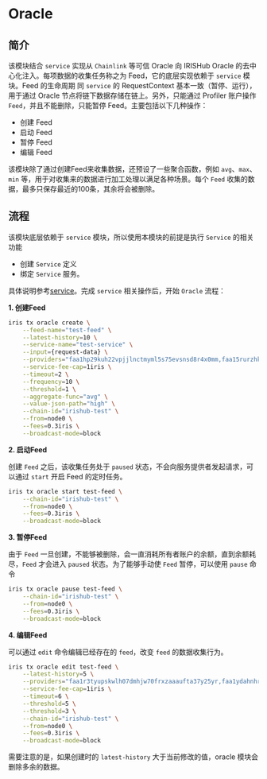# Oracle

## 简介

该模块结合 `service` 实现从 `Chainlink` 等可信 Oracle 向 IRISHub Oracle 的去中心化注入。每项数据的收集任务称之为 Feed，它的底层实现依赖于 `service` 模块。Feed 的生命周期
同 `service` 的 RequestContext 基本一致（暂停、运行），用于通过 Oracle 节点将链下数据存储在链上。另外，只能通过 Profiler 账户操作 `Feed`，并且不能删除，只能暂停 Feed。主要包括以下几种操作：

- 创建 Feed
- 启动 Feed
- 暂停 Feed
- 编辑 Feed

该模块除了通过创建Feed来收集数据，还预设了一些聚合函数，例如 `avg`、`max`、`min` 等，用于对收集来的数据进行加工处理以满足各种场景。每个 `Feed` 收集的数据，最多只保存最近的100条，其余将会被删除。

## 流程

该模块底层依赖于 `service` 模块，所以使用本模块的前提是执行 `Service` 的相关功能

- 创建 `Service` 定义
- 绑定 `Service` 服务。

具体说明参考[service](./service.md)。完成 `service` 相关操作后，开始 `Oracle` 流程：

**1. 创建Feed**

```bash
iris tx oracle create \
    --feed-name="test-feed" \
    --latest-history=10 \
    --service-name="test-service" \
    --input={request-data} \
    --providers="faa1hp29kuh22vpjjlnctmyml5s75evsnsd8r4x0mm,faa15rurzhkemsgfm42dnwhafjdv5s8e2pce0ku8ya" \
    --service-fee-cap=1iris \
    --timeout=2 \
    --frequency=10 \
    --threshold=1 \
    --aggregate-func="avg" \
    --value-json-path="high" \
    --chain-id="irishub-test" \
    --from=node0 \
    --fees=0.3iris \
    --broadcast-mode=block
```

**2. 启动Feed**

创建 `Feed` 之后，该收集任务处于 `paused` 状态，不会向服务提供者发起请求，可以通过 `start` 开启 Feed 的定时任务。

```bash
iris tx oracle start test-feed \
    --chain-id="irishub-test" \
    --from=node0 \
    --fees=0.3iris \
    --broadcast-mode=block
```

**3. 暂停Feed**

由于 `Feed` 一旦创建，不能够被删除，会一直消耗所有者账户的余额，直到余额耗尽，`Feed` 才会进入 `paused` 状态。为了能够手动使 `Feed` 暂停，可以使用 `pause` 命令

```bash
iris tx oracle pause test-feed \
    --chain-id="irishub-test" \
    --from=node0 \
    --fees=0.3iris \
    --broadcast-mode=block
```

**4. 编辑Feed**

可以通过 `edit` 命令编辑已经存在的 `feed`，改变 `feed` 的数据收集行为。

```bash
iris tx oracle edit test-feed \
    --latest-history=5 \
    --providers="faa1r3tyupskwlh07dmhjw70frxzaaaufta37y25yr,faa1ydahnhrhkjh9j9u0jn8p3s272l0ecqj40vra8h" \
    --service-fee-cap=1iris \
    --timeout=6 \
    --threshold=5 \
    --threshold=3 \
    --chain-id="irishub-test" \
    --from=node0 \
    --fees=0.3iris \
    --broadcast-mode=block
```

需要注意的是，如果创建时的 `latest-history` 大于当前修改的值，oracle 模块会删除多余的数据。
